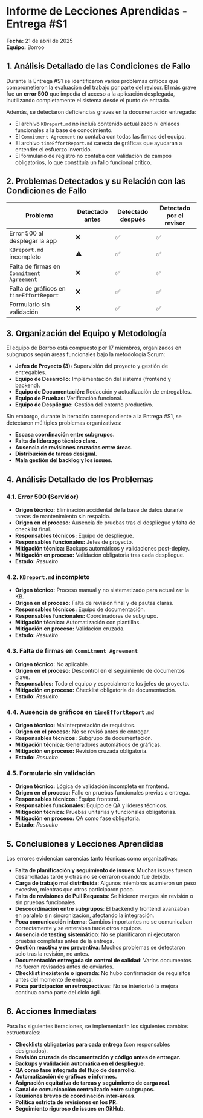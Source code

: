 # Informe de Lecciones Aprendidas - Entrega #S1

**Fecha:** 21 de abril de 2025  
**Equipo:** Borroo  


## 1. Análisis Detallado de las Condiciones de Fallo

Durante la Entrega #S1 se identificaron varios problemas críticos que comprometieron la evaluación del trabajo por parte del revisor. El más grave fue un **error 500** que impedía el acceso a la aplicación desplegada, inutilizando completamente el sistema desde el punto de entrada.

Además, se detectaron deficiencias graves en la documentación entregada:

- El archivo `KBreport.md` no incluía contenido actualizado ni enlaces funcionales a la base de conocimiento.
- El `Commitment Agreement` no contaba con todas las firmas del equipo.
- El archivo `timeEffortReport.md` carecía de gráficas que ayudaran a entender el esfuerzo invertido.
- El formulario de registro no contaba con validación de campos obligatorios, lo que constituía un fallo funcional crítico.


## 2. Problemas Detectados y su Relación con las Condiciones de Fallo

| Problema                                  | Detectado antes | Detectado después | Detectado por el revisor |
|-------------------------------------------|------------------|--------------------|---------------------------|
| Error 500 al desplegar la app             | ❌               | ✅                 | ✅                        |
| `KBreport.md` incompleto                  | ⚠️               | ✅                 | ✅                        |
| Falta de firmas en `Commitment Agreement` | ❌               | ✅                 | ✅                        |
| Falta de gráficos en `timeEffortReport`   | ❌               | ✅                 | ✅                        |
| Formulario sin validación                 | ❌               | ✅                 | ✅                        |


## 3. Organización del Equipo y Metodología

El equipo de Borroo está compuesto por 17 miembros, organizados en subgrupos según áreas funcionales bajo la metodología Scrum:

- **Jefes de Proyecto (3):** Supervisión del proyecto y gestión de entregables.
- **Equipo de Desarrollo:** Implementación del sistema (frontend y backend).
- **Equipo de Documentación:** Redacción y actualización de entregables.
- **Equipo de Pruebas:** Verificación funcional.
- **Equipo de Despliegue:** Gestión del entorno productivo.

Sin embargo, durante la iteración correspondiente a la Entrega #S1, se detectaron múltiples problemas organizativos:

- **Escasa coordinación entre subgrupos.**
- **Falta de liderazgo técnico claro.**
- **Ausencia de revisiones cruzadas entre áreas.**
- **Distribución de tareas desigual.**
- **Mala gestión del backlog y los issues.**


## 4. Análisis Detallado de los Problemas

### 4.1. Error 500 (Servidor)

- **Origen técnico:** Eliminación accidental de la base de datos durante tareas de mantenimiento sin respaldo.
- **Origen en el proceso:** Ausencia de pruebas tras el despliegue y falta de checklist final.
- **Responsables técnicos:** Equipo de despliegue.
- **Responsables funcionales:** Jefes de proyecto.
- **Mitigación técnica:** Backups automáticos y validaciones post-deploy.
- **Mitigación en proceso:** Validación obligatoria tras cada despliegue.
- **Estado:** *Resuelto*


### 4.2. `KBreport.md` incompleto

- **Origen técnico:** Proceso manual y no sistematizado para actualizar la KB.
- **Origen en el proceso:** Falta de revisión final y de pautas claras.
- **Responsables técnicos:** Equipo de documentación.
- **Responsables funcionales:** Coordinadores de subgrupo.
- **Mitigación técnica:** Automatización con plantillas.
- **Mitigación en proceso:** Validación cruzada.
- **Estado:** *Resuelto*


### 4.3. Falta de firmas en `Commitment Agreement`

- **Origen técnico:** No aplicable.
- **Origen en el proceso:** Descontrol en el seguimiento de documentos clave.
- **Responsables:** Todo el equipo y especialmente los jefes de proyecto.
- **Mitigación en proceso:** Checklist obligatoria de documentación.
- **Estado:** *Resuelto*


### 4.4. Ausencia de gráficos en `timeEffortReport.md`

- **Origen técnico:** Malinterpretación de requisitos.
- **Origen en el proceso:** No se revisó antes de entregar.
- **Responsables técnicos:** Subgrupo de documentación.
- **Mitigación técnica:** Generadores automáticos de gráficas.
- **Mitigación en proceso:** Revisión cruzada obligatoria.
- **Estado:** *Resuelto*


### 4.5. Formulario sin validación

- **Origen técnico:** Lógica de validación incompleta en frontend.
- **Origen en el proceso:** Fallo en pruebas funcionales previas a entrega.
- **Responsables técnicos:** Equipo frontend.
- **Responsables funcionales:** Equipo de QA y líderes técnicos.
- **Mitigación técnica:** Pruebas unitarias y funcionales obligatorias.
- **Mitigación en proceso:** QA como fase obligatoria.
- **Estado:** *Resuelto*


## 5. Conclusiones y Lecciones Aprendidas

Los errores evidencian carencias tanto técnicas como organizativas:

-  **Falta de planificación y seguimiento de issues**: Muchas issues fueron desarrolladas tarde y otras no se cerraron cuando fue debido.
-  **Carga de trabajo mal distribuida**: Algunos miembros asumieron un peso excesivo, mientras que otros participaron poco.
-  **Falta de revisiones de Pull Requests**: Se hicieron merges sin revisión o sin pruebas funcionales.
-  **Descoordinación entre subgrupos**: El backend y frontend avanzaban en paralelo sin sincronización, afectando la integración.
-  **Poca comunicación interna**: Cambios importantes no se comunicaban correctamente y se enteraban tarde otros equipos.
-  **Ausencia de testing sistemático**: No se planificaron ni ejecutaron pruebas completas antes de la entrega.
-  **Gestión reactiva y no preventiva**: Muchos problemas se detectaron solo tras la revisión, no antes.
-  **Documentación entregada sin control de calidad**: Varios documentos no fueron revisados antes de enviarlos.
-  **Checklist inexistente o ignorada**: No hubo confirmación de requisitos antes del momento de entrega.
-  **Poca participación en retrospectivas**: No se interiorizó la mejora continua como parte del ciclo ágil.


## 6. Acciones Inmediatas

Para las siguientes iteraciones, se implementarán los siguientes cambios estructurales:

-  **Checklists obligatorias para cada entrega** (con responsables designados).
-  **Revisión cruzada de documentación y código antes de entregar.**
-  **Backups y validación automática en el despliegue.**
-  **QA como fase integrada del flujo de desarrollo.**
-  **Automatización de gráficas e informes.**
-  **Asignación equitativa de tareas y seguimiento de carga real.**
-  **Canal de comunicación centralizado entre subgrupos.**
-  **Reuniones breves de coordinación inter-áreas.**
-  **Política estricta de revisiones en los PR.**
-  **Seguimiento riguroso de issues en GitHub.**

